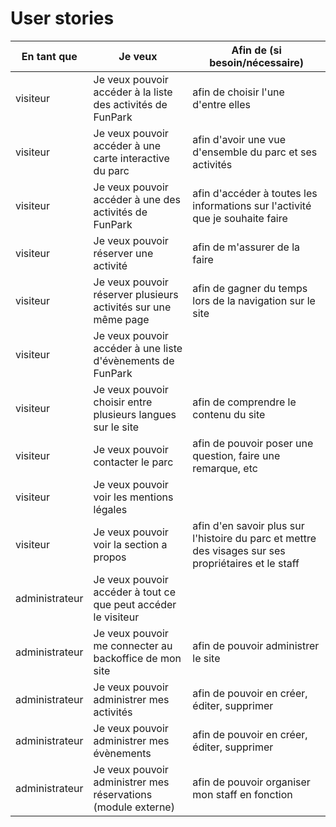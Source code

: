 # User stories


| En tant que | Je veux | Afin de (si besoin/nécessaire) |
|--|--|--|
| visiteur | Je veux pouvoir accéder à la liste des activités de FunPark | afin de choisir l'une d'entre elles |
| visiteur | Je veux pouvoir accéder à une carte interactive du parc | afin d'avoir une vue d'ensemble du parc et ses activités |
| visiteur | Je veux pouvoir accéder à une des activités de FunPark | afin d'accéder à toutes les informations sur l'activité que je souhaite faire |
| visiteur | Je veux pouvoir réserver une activité | afin de m'assurer de la faire |
| visiteur | Je veux pouvoir réserver plusieurs activités sur une même page | afin de gagner du temps lors de la navigation sur le site  |
| visiteur | Je veux pouvoir accéder à une liste d'évènements de FunPark | |
| visiteur | Je veux pouvoir choisir entre plusieurs langues sur le site | afin de comprendre le contenu du site  |
| visiteur | Je veux pouvoir contacter le parc | afin de pouvoir poser une question, faire une remarque, etc |
| visiteur | Je veux pouvoir voir les mentions légales | |
| visiteur | Je veux pouvoir voir la section a propos | afin d'en savoir plus sur l'histoire du parc et mettre des visages sur ses propriétaires et le staff |
| administrateur | Je veux pouvoir accéder à tout ce que peut accéder le visiteur |  |
| administrateur | Je veux pouvoir me connecter au backoffice de mon site | afin de pouvoir administrer le site |
| administrateur | Je veux pouvoir administrer mes activités | afin de pouvoir en créer, éditer, supprimer |
| administrateur | Je veux pouvoir administrer mes évènements | afin de pouvoir en créer, éditer, supprimer |
| administrateur | Je veux pouvoir administrer mes réservations (module externe)| afin de pouvoir organiser mon staff en fonction |